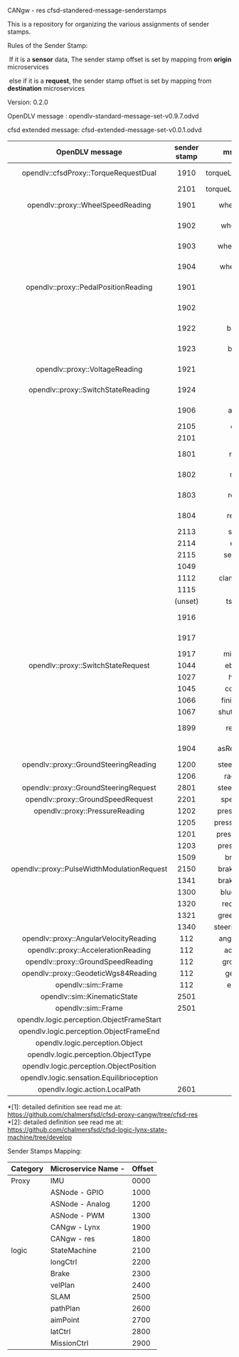 CANgw - res  cfsd-standered-message-senderstamps

This is a repository for organizing the various assignments of sender stamps. 


Rules of the Sender Stamp:

​	If it is a **sensor** data, The sender stamp offset is set by mapping from **origin** microservices

​	else if it is a **request**, the sender stamp offset is set by mapping from **destination** microservices

Version: 0.2.0

OpenDLV message : opendlv-standard-message-set-v0.9.7.odvd

cfsd extended message: cfsd-extended-message-set-v0.0.1.odvd

|               OpenDLV message               | sender stamp |      msg content       | sensor/req |      unit       | origin      | Desitnation |
| :-----------------------------------------: | :----------: | :--------------------: | :--------: | :-------------: | ----------- | ----------- |
|    opendlv::cfsdProxy::TorqueRequestDual    |     1910     | torqueLeft&torqueRight |    req     |    0~2400cNm    | StateM      | CANgw-Lynx  |
|                                             |     2101     | torqueLeft&torqueRight |    req     |    0~2400cNm    | longCtrl    | StateM      |
|      opendlv::proxy::WheelSpeedReading      |     1901     |     wheelRareRight     |   sensor   |      Km/h       | CANgw-Lynx  |             |
|                                             |     1902     |     wheelRareLeft      |   sensor   |      Km/h       | CANgw-Lynx  |             |
|                                             |     1903     |    wheelFrontRight     |   sensor   |      Km/h       | CANgw-Lynx  |             |
|                                             |     1904     |     wheelFrontLeft     |   sensor   |      Km/h       | CANgw-Lynx  |             |
|    opendlv::proxy::PedalPositionReading     |     1901     |         brake          |   sensor   |        %        | CANgw-Lynx  |             |
|                                             |     1902     |        throttle        |   sensor   |        %        | CANgw-Lynx  |             |
|                                             |     1922     |       brakeFront       |   sensor   |        %        | CANgw-Lynx  |             |
|                                             |     1923     |       brakeRear        |   sensor   |        %        | CANgw-Lynx  |             |
|       opendlv::proxy::VoltageReading        |     1921     |         accSoC         |   sensor   | State of Charge | CANgw-Lynx  |             |
|     opendlv::proxy::SwitchStateReading      |     1924     |        dlStatus        |   sensor   |       0/1       | CANgw-Lynx  |             |
|                                             |     1906     |       asMission        |   sensor   |     0-8*[2]     | CANgw-Lynx  |             |
|                                             |     2105     |        ebsFault        |   sensor   |      bool       | StateM      |             |
|                                             |     2101     |        asState         |   sensor   |     0-5*[2]     | StateM      |             |
|                                             |     1801     |       resStatus        |   sensor   |     0/1*[1]     | CANgw - res |             |
|                                             |     1802     |        resEStop        |   sensor   |    0/128*[1]    | CANgw - res |             |
|                                             |     1803     |       resQuality       |   sensor   |    0-100*[1]    | CANgw - res |             |
|                                             |     1804     |       resButtons       |   sensor   |   1/3/5/7*[1]   | CANgw - res |             |
|                                             |     2113     |       steerFault       |   sensor   |      bool       | StateM      |             |
|                                             |     2114     |        ebsState        |   sensor   |     0-2*[2]     | StateM      |             |
|                                             |     2115     |      serviceValve      |   sensor   |      bool       | StateM      |             |
|                                             |     1049     |         ebsOk          |   sensor   |      bool       | ASNode      |             |
|                                             |     1112     |     clampExtended      |   sensor   |      bool       | ASNode      |             |
|                                             |     1115     |          asms          |   sensor   |      bool       | ASNode      |             |
|                                             |   (unset)    |      tsActivated       |   sensor   |      bool       | ASNode      |             |
|                                             |     1916     |         KnobR          |   sensor   |    1-12 int     | CANgw-Lynx  |             |
|                                             |     1917     |         NnobL          |   sensor   |    1-12 int     | CANgw-Lynx  |             |
|                                             |     1917     |      missionState      |   sensor   |    0-4 int      | MissionCtrl |             |
|     opendlv::proxy::SwitchStateRequest      |     1044     |       ebsSpeaker       |    req     |      bool       | StateM      |             |
|                                             |     1027     |       heartBeat        |    req     |      bool       | StateM      |             |
|                                             |     1045     |       compressor       |    req     |      bool       | StateM      |             |
|                                             |     1066     |     finishedSignal     |    req     |      bool       | StateM      |             |
|                                             |     1067     |     shutdownSignal     |    req     |      bool       | StateM      |             |
|                                             |     1899     |     resInitialize      |    req     | Don't Care*[1]  | StateM      | CANgw-Res   |
|                                             |     1904     |     asReadyToDrive     |    req     |       1/0       | StateM      | CANgw-Lynx  |
|    opendlv::proxy::GroundSteeringReading    |     1200     |    steeringPosition    |   sensor   |       mm        | ASNode      |             |
|                                             |     1206     |      rackPosition      |   sensor   |       mm        | ASNode      |             |
|   opendlv::proxy::GroundSteeringRequest     |     2801     |     steeringRequest    |    req     |      rad        | aimPoint    |  latCtrl    |
|     opendlv::proxy::GroundSpeedRequest      |     2201     |      speedRequest      |    req     |       m/s       | velPlan     |  longCtrl   |
|       opendlv::proxy::PressureReading       |     1202     |    pressureService     |   sensor   |       bar       | ASNode      |             |
|                                             |     1205     |   pressureRegulator    |   sensor   |       bar       | ASNode      |             |
|                                             |     1201     |    pressureEBSLine     |   sensor   |       bar       | ASNode      |             |
|                                             |     1203     |     pressureEBSAct     |   sensor   |       bar       | ASNode      |             |
|                                             |     1509     |      brakeTarget       |   sensor   |                 | ?           |             |
| opendlv::proxy::PulseWidthModulationRequest |     2150     |     brakeDutyCycle     |    req     |   dutyCycles    | Brake       | StateM      |
|                                             |     1341     |     brakeDutyCycle     |    req     |   dutyCycles    | StateM      | ASNode      |
|                                             |     1300     |     blueAssiSignal     |    req     |   dutyCycles    | StateM      | ASNode      |
|                                             |     1320     |     redAssiSignal      |    req     |   dutyCycles    | StateM      | ASNode      |
|                                             |     1321     |    greenAssiSignal     |    req     |   dutyCycles    | StateM      | ASNode      |
|                                             |     1340     |   steeringDutyCycle    |    req     |   dutyCycles    | latCtrl     | ASNode      |
|   opendlv::proxy::AngularVelocityReading    |     112      |    angularVelocity     |   sensor   |      rad/s      | imu         |             |
|     opendlv::proxy::AccelerationReading     |     112      |      acceleration      |   sensor   |      m/s^2      | imu         |             |
|     opendlv::proxy::GroundSpeedReading      |     112      |      groundSpeed       |   sensor   |       m/s       | imu         |             |
|    opendlv::proxy::GeodeticWgs84Reading     |     112      |      geolocation       |   sensor   |       deg       | imu         |             |
|             opendlv::sim::Frame             |     112      |       eulerAngle       |   sensor   |       deg       | imu         |             |
|        opendlv::sim::KinematicState         |     2501     |        velocity        |   sensor   |       m/s       | SLAM        |             |
|             opendlv::sim::Frame             |     2501     |          pose          |   sensor   |    m,degree     | SLAM        |             |
|  opendlv.logic.perception.ObjectFrameStart  |              |                        |            |                 |             |             |
|   opendlv.logic.perception.ObjectFrameEnd   |              |                        |            |                 |             |             |
|       opendlv.logic.perception.Object       |              |                        |            |                 |             |             |
|     opendlv.logic.perception.ObjectType     |              |                        |            |                 |             |             |
|   opendlv.logic.perception.ObjectPosition   |              |                        |            |                 |             |             |
|  opendlv.logic.sensation.Equilibrioception  |              |                        |            |                 |             |             |
|       opendlv.logic.action.LocalPath        |     2601     |          path          |            |                 | pathPlanner |             |

*[1]: detailed definition see read me at:  https://github.com/chalmersfsd/cfsd-proxy-cangw/tree/cfsd-res  
*[2]: detailed definition see read me at:  https://github.com/chalmersfsd/cfsd-logic-lynx-state-machine/tree/develop

Sender Stamps Mapping:

| Category | Microservice Name - | Offset |
| -------- | ------------------- | ------ |
| Proxy    | IMU                 | 0000   |
|          | ASNode - GPIO       | 1000   |
|          | ASNode - Analog     | 1200   |
|          | ASNode - PWM        | 1300   |
|          | CANgw - Lynx        | 1900   |
|          | CANgw - res         | 1800   |
| logic    | StateMachine        | 2100   |
|          | longCtrl            | 2200   |
|          | Brake               | 2300   |
|          | velPlan             | 2400   |
|          | SLAM                | 2500   |
|          | pathPlan            | 2600   |
|          | aimPoint            | 2700   |
|          | latCtrl             | 2800   |
|          | MissionCtrl         | 2900   |

